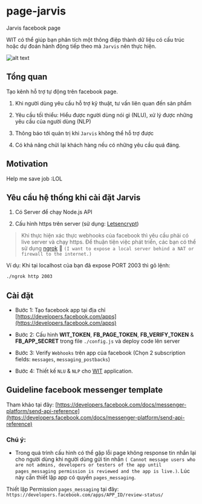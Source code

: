 # page-jarvis
Jarvis facebook page

WIT có thể giúp bạn phân tích một thông điệp thành dữ liệu có cấu trúc hoặc dự đoán hành động tiếp theo mà `Jarvis` nên thực hiện.

![alt text](https://wit.ai/docs/images/recipes/overview-db2bc1ee.png "Overiew of 1) Understand 2) Converse")

## Tổng quan

Tạo kênh hỗ trợ tự động trên facebook page.

1. Khi người dùng yêu cầu hỗ trợ kỹ thuật, tư vấn liên quan đến sản phẩm

2. Yêu cầu tối thiểu: Hiểu được người dùng nói gì (NLU), xử lý được những yêu cầu của người dùng (NLP)

3. Thông báo tới quản trị khi `Jarvis` không thể hỗ trợ được

4. Có khả năng chửi lại khách hàng nếu có những yêu cầu quá đáng.

## Motivation

Help me save job :LOL


## Yêu cầu hệ thống khi cài đặt Jarvis

1. Có Server để chạy Node.js API

2. Cấu hình https trên server (sử dụng: [Letsencrypt](https://letsencrypt.org/))


 > Khi thực hiện xác thực webhooks của facebook thì yêu cầu phải có live server và chạy https. Để thuận tiện việc phát triển, các bạn có thể sử
 dụng [ngrok](https://ngrok.com/) :fu: `(I want to expose a local server behind a NAT or firewall to the internet.)`
 
 Ví dụ: Khi tại localhost của bạn đã expose PORT 2003 thì gõ lệnh:
 
 ```bash
 ./ngrok http 2003
```

## Cài đặt

* Bước 1: Tạo facebook app tại địa chỉ [https://developers.facebook.com/apps](https://developers.facebook.com/apps)

* Bước 2: Cấu hình **WIT_TOKEN**, **FB_PAGE_TOKEN**, **FB_VERIFY_TOKEN** & **FB_APP_SECRET** trong file `./config.js` 
và deploy code lên server

* Bước 3: Verify `Webhooks` trên app của facebook (Chọn 2 subscription fields: `messages`, `messaging_postbacks`)

* Bước 4: Thiết kế `NLU` & `NLP` cho [WIT](https://wit.ai/) application.

## Guideline facebook messenger template

Tham khảo tại đây: [https://developers.facebook.com/docs/messenger-platform/send-api-reference](https://developers.facebook.com/docs/messenger-platform/send-api-reference)

### Chú ý:

+ Trong quá trình cấu hình có thể gặp lỗi page không response tin nhắn lại cho người dùng khi người dùng gửi tin nhắn `( Cannot message users who are not admins, developers or testers of the app until pages_messaging permission is reviewed and the app is live.)`.
 Lúc này cần thiết lập app có quyền `pages_messaging`.
 
 Thiết lập Permission `pages_messaging` tại đây: `https://developers.facebook.com/apps/APP_ID/review-status/`
